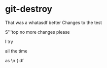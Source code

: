 # git-destroy

That was a whatasdf better
Changes to the test


S'''top no more changes please

I try


 all the time


 as \n {
     df